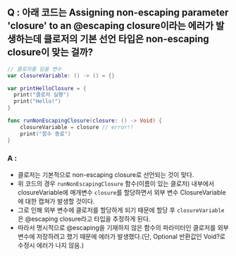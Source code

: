 ## Q : 아래 코드는 Assigning non-escaping parameter 'closure' to an @escaping closure이라는 에러가 발생하는데 클로저의 기본 선언 타입은 non-escaping closure이 맞는 걸까?

```swift
// 클로저를 담을 변수
var closureVariable: () -> () = {}

var printHelloClosure = {
  print("클로저 실행")
  print("Hello!")
}

func runNonEscapingClosure(closure: () -> Void) {
    closureVariable = closure // error!!
    print("함수 종료")
}
```

### A :
- 클로저는 기본적으로 non-escaping closure로 선언되는 것이 맞다. 
- 위 코드의 경우 `runNonEscapingClosure` 함수(이름이 있는 클로저) 내부에서 closureVariable에 매개변수 `closure`를 할당하면서 외부 변수 ClosureVariable에 대한 캡쳐가 발생할 것이다.
- 그로 인해 외부 변수에 클로저를 할당하게 되기 때문에 할당 후 `closureVariable`은 @escaping closure라고 타입을 추정하게 된다.
- 따라서 명시적으로 @escaping을 기재하지 않은 함수의 파라미터인 클로저를 외부 변수에 저장하려고 했기 때문에 에러가 발생했다.(단, Optional 반환값인 Void?로 수정시 에러가 나지 않음.)
